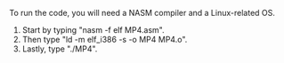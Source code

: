 To run the code, you will need a NASM compiler and a Linux-related OS.
1. Start by typing "nasm -f elf MP4.asm".
2. Then type "ld -m elf_i386 -s -o MP4 MP4.o".
3. Lastly, type "./MP4".
